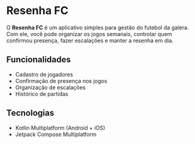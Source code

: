 # Resenha FC

O **Resenha FC** é um aplicativo simples para gestão do futebol da galera.  
Com ele, você pode organizar os jogos semanais, controlar quem confirmou presença,
fazer escalações e manter a resenha em dia.

## Funcionalidades

* Cadastro de jogadores
* Confirmação de presença nos jogos
* Organização de escalações
* Histórico de partidas

## Tecnologias

* Kotlin Multiplatform (Android + iOS)
* Jetpack Compose Multiplatform
